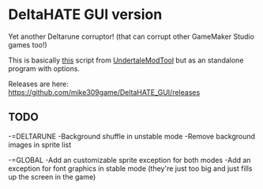 # DeltaHATE GUI version
Yet another Deltarune corruptor! (that can corrupt other GameMaker Studio games too!)

This is basically [this](https://github.com/krzys-h/UndertaleModTool/blob/master/UndertaleModTool/SampleScripts/DeltaHATE.csx) script from [UndertaleModTool](https://github.com/krzys-h/UndertaleModTool/) but as an standalone program with options.

Releases are here: https://github.com/mike309game/DeltaHATE_GUI/releases

## TODO

-=DELTARUNE
-Background shuffle in unstable mode
-Remove background images in sprite list

-=GLOBAL
-Add an customizable sprite exception for both modes
-Add an exception for font graphics in stable mode (they're just too big and just fills up the screen in the game)